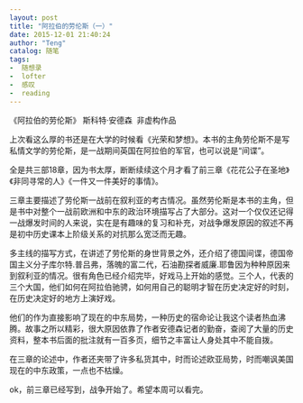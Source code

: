 ```yaml
---
layout: post
title: "阿拉伯的劳伦斯（一）"
date: 2015-12-01 21:40:24
author: "Teng"
catalog: 随笔
tags:
-  随想录
-  lofter
-  感叹
-  reading
---
```

《阿拉伯的劳伦斯》 斯科特·安德森  非虚构作品

上次看这么厚的书还是在大学的时候看《光荣和梦想》。本书的主角劳伦斯不是写私情文学的劳伦斯，是一战期间英国在阿拉伯的军官，也可以说是“间谍”。

全是共三部18章，因为书太厚，断断续续这个月才看了前三章《花花公子在圣地》《非同寻常的人》《一件又一件美好的事情》。

三章主要描述了劳伦斯一战前在叙利亚的考古情况。虽然劳伦斯是本书的主角，但是书中对整个一战前欧洲和中东的政治环境描写占了大部分。这对一个仅仅还记得一战爆发时间的人来说，实在是有趣味的复习和补充，对战争爆发原因的叙述不再是初中历史课本上阶级关系的对抗那么宽泛而无趣。

多主线的描写方式，在讲述了劳伦斯的身世背景之外，还介绍了德国间谍，德国帝国主义分子库尔特.普吕弗，落魄的富二代，石油勘探者威廉.耶鲁因为种种原因来到叙利亚的情况。很有角色已经介绍完毕，好戏马上开始的感觉。三个人，代表的三个大国，他们如何在阿拉伯驰骋，如何用自己的聪明才智在历史决定好的时刻，在历史决定好的地方上演好戏。

他们的作为直接影响了现在的中东局势，一种历史的宿命论让我这个读者热血沸腾。故事之所以精彩，很大原因依靠了作者安德森记者的勤奋，查阅了大量的历史资料，整本书后面的批注就有一百多页，细节之丰富让人身处其中不能自拨。

在三章的论述中，作者还夹带了许多私货其中，时而论述欧亚局势，时而嘲讽美国现在的中东政策，一点也不枯燥。

ok，前三章已经写到，战争开始了。希望本周可以看完。
